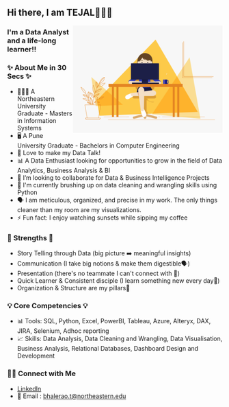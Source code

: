 ## Hi there, I am TEJAL🙋🏻‍♀️

  <img align="right" alt="GIF" src="https://github.com/TejalBhalerao/TejalBhalerao/blob/main/git-gif.gif?raw=true" width="350" height="250" />
  
### I'm a Data Analyst and a life-long learner!!

### ✨ About Me in 30 Secs ✨
- 👩🏻‍💻 A Northeastern University Graduate - Masters in Information Systems 
- 🖥️ A Pune University Graduate - Bachelors in Computer Engineering
- 📝 Love to make my Data Talk!
- 📊 A Data Enthusiast looking for opportunities to grow in the field of Data Analytics, Business Analysis & BI
- 👯 I’m looking to collaborate for Data & Business Intelligence Projects 
- 🔭 I'm currently brushing up on data cleaning and wrangling skills using Python
- 🗣️ I am meticulous, organized, and precise in my work. The only things cleaner than my room are my visualizations.
- ⚡ Fun fact: I enjoy watching sunsets while sipping my coffee

### 💪 Strengths 💪
- Story Telling through Data (big picture ➡️ meaningful insights)
- Communication (I take big notions & make them digestible🗣️)
- Presentation (there's no teammate I can't connect with 🤝)
- Quick Learner & Consistent disciple (I learn something new every day🌱)
- Organization & Structure are my pillars📆

### 💡 Core Competencies 💡
- 📊 Tools: SQL, Python, Excel, PowerBI, Tableau, Azure, Alteryx, DAX, JIRA, Selenium, Adhoc reporting
- 📈 Skills: Data Analysis, Data Cleaning and Wrangling, Data Visualisation, Business Analysis, Relational Databases, Dashboard Design and Development

### 🙌🏻 Connect with Me
- [LinkedIn](https://www.linkedin.com/in/tejalbhalerao/) 
- 📧 Email : bhalerao.t@northeastern.edu 
